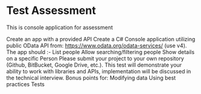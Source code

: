 # Test Assessment
This is console application for assessment

Create an app with a provided API
Create a C# Console application utilizing public OData API from: https://www.odata.org/odata-services/ (use v4). 
The app should :-
List people
Allow searching/filtering people
Show details on a specific Person
Please submit your project to your own repository (Github, BitBucket, Google Drive, etc.). This test will demonstrate your ability to work with libraries and APIs, implementation will be discussed in the technical interview. Bonus points for:
Modifying data
Using best practices
Tests
